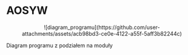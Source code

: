 # AOSYW

<p align="center">
![diagram_programu](https://github.com/user-attachments/assets/acb98bd3-ce0e-4122-a55f-5aff3b82244c)
</p>
Diagram programu z podziałem na moduły
